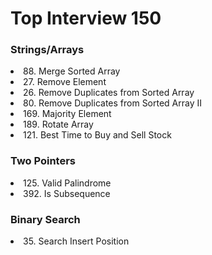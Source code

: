 <h1>Top Interview 150</h1>
<h3>Strings/Arrays</h3>
<li>88. Merge Sorted Array</li>
<li>27. Remove Element</li>
<li>26. Remove Duplicates from Sorted Array</li>
<li>80. Remove Duplicates from Sorted Array II</li>
<li>169. Majority Element</li>
<li>189. Rotate Array</li>
<li>121. Best Time to Buy and Sell Stock</li>
<h3>Two Pointers</h3>
<li>125. Valid Palindrome</li>
<li>392. Is Subsequence</li>
<h3>Binary Search</h3>
<li>35. Search Insert Position</li>
